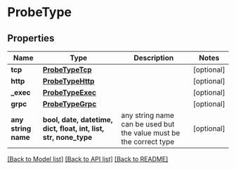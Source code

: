 # ProbeType


## Properties
Name | Type | Description | Notes
------------ | ------------- | ------------- | -------------
**tcp** | [**ProbeTypeTcp**](ProbeTypeTcp.md) |  | [optional] 
**http** | [**ProbeTypeHttp**](ProbeTypeHttp.md) |  | [optional] 
**_exec** | [**ProbeTypeExec**](ProbeTypeExec.md) |  | [optional] 
**grpc** | [**ProbeTypeGrpc**](ProbeTypeGrpc.md) |  | [optional] 
**any string name** | **bool, date, datetime, dict, float, int, list, str, none_type** | any string name can be used but the value must be the correct type | [optional]

[[Back to Model list]](../README.md#documentation-for-models) [[Back to API list]](../README.md#documentation-for-api-endpoints) [[Back to README]](../README.md)


